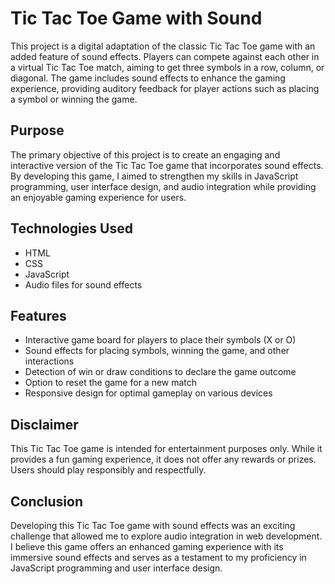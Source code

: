 # Tic Tac Toe Game with Sound

This project is a digital adaptation of the classic Tic Tac Toe game with an added feature of sound effects. Players can compete against each other in a virtual Tic Tac Toe match, aiming to get three symbols in a row, column, or diagonal. The game includes sound effects to enhance the gaming experience, providing auditory feedback for player actions such as placing a symbol or winning the game.

## Purpose
The primary objective of this project is to create an engaging and interactive version of the Tic Tac Toe game that incorporates sound effects. By developing this game, I aimed to strengthen my skills in JavaScript programming, user interface design, and audio integration while providing an enjoyable gaming experience for users.

## Technologies Used
- HTML
- CSS
- JavaScript
- Audio files for sound effects

## Features
- Interactive game board for players to place their symbols (X or O)
- Sound effects for placing symbols, winning the game, and other interactions
- Detection of win or draw conditions to declare the game outcome
- Option to reset the game for a new match
- Responsive design for optimal gameplay on various devices

## Disclaimer
This Tic Tac Toe game is intended for entertainment purposes only. While it provides a fun gaming experience, it does not offer any rewards or prizes. Users should play responsibly and respectfully.

## Conclusion
Developing this Tic Tac Toe game with sound effects was an exciting challenge that allowed me to explore audio integration in web development. I believe this game offers an enhanced gaming experience with its immersive sound effects and serves as a testament to my proficiency in JavaScript programming and user interface design.
